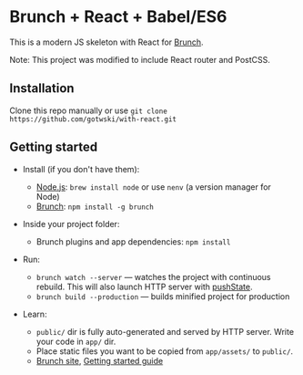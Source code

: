 # Brunch + React + Babel/ES6

This is a modern JS skeleton with React for [Brunch](http://brunch.io).


Note: This project was modified to include React router and PostCSS.

## Installation

Clone this repo manually or use `git clone https://github.com/gotwski/with-react.git`

## Getting started

* Install (if you don't have them):
    * [Node.js](http://nodejs.org): `brew install node` or use `nenv` (a version manager for Node)
    * [Brunch](http://brunch.io): `npm install -g brunch`


* Inside your project folder:
    * Brunch plugins and app dependencies: `npm install`


* Run:
    * `brunch watch --server` — watches the project with continuous rebuild. This will also launch HTTP server with [pushState](https://developer.mozilla.org/en-US/docs/Web/Guide/API/DOM/Manipulating_the_browser_history).
    * `brunch build --production` — builds minified project for production


* Learn:
    * `public/` dir is fully auto-generated and served by HTTP server.  Write your code in `app/` dir.
    * Place static files you want to be copied from `app/assets/` to `public/`.
    * [Brunch site](http://brunch.io), [Getting started guide](https://github.com/brunch/brunch-guide#readme)
